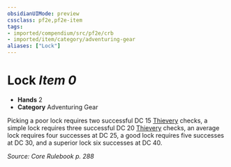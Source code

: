 ```yaml
---
obsidianUIMode: preview
cssclass: pf2e,pf2e-item
tags:
- imported/compendium/src/pf2e/crb
- imported/item/category/adventuring-gear
aliases: ["Lock"]
---
```

# Lock *Item 0*  

- **Hands** 2
- **Category** Adventuring Gear

Picking a poor lock requires two successful DC 15 [Thievery](../../skills.md#Thievery) checks, a simple lock requires three successful DC 20 [Thievery](../../skills.md#Thievery) checks, an average lock requires four successes at DC 25, a good lock requires five successes at DC 30, and a superior lock six successes at DC 40.

*Source: Core Rulebook p. 288*